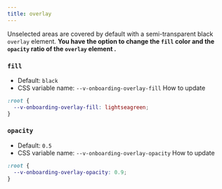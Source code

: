 ```yaml
---
title: overlay
---
```

Unselected areas are covered by default with a semi-transparent black `overlay` element. **You have the option to change the `fill` color and the `opacity` ratio of the `overlay` element .**

### `fill`
- Default: `black`
- CSS variable name: `--v-onboarding-overlay-fill`
How to update
```css
:root {
  --v-onboarding-overlay-fill: lightseagreen;
}
```

### `opacity`
- Default: `0.5`
- CSS variable name: `--v-onboarding-overlay-opacity`
How to update
```css
:root {
  --v-onboarding-overlay-opacity: 0.9;
}
```
